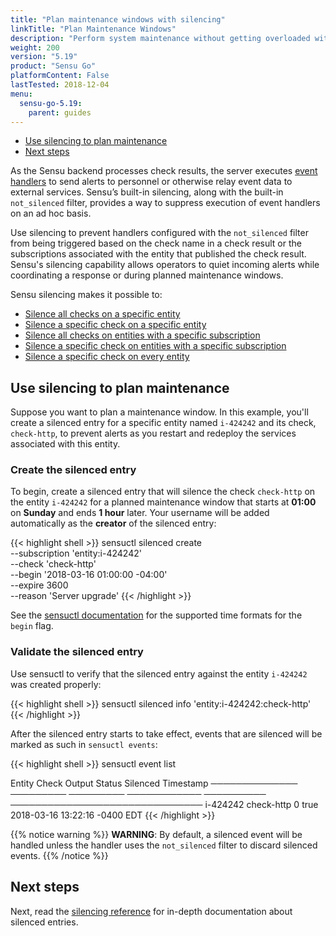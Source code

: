 ```yaml
---
title: "Plan maintenance windows with silencing"
linkTitle: "Plan Maintenance Windows"
description: "Perform system maintenance without getting overloaded with alerts. Sensu silencing bypasses event handlers during maintenance periods, giving operators the ability to quiet incoming alerts while coordinating their response. Read this guide to use Sensu silencing."
weight: 200
version: "5.19"
product: "Sensu Go"
platformContent: False
lastTested: 2018-12-04
menu: 
  sensu-go-5.19:
    parent: guides
---
```


- [Use silencing to plan maintenance](#use-silencing-to-plan-maintenance)
- [Next steps](#next-steps)

As the Sensu backend processes check results, the server executes [event handlers][1] to send alerts to personnel or otherwise relay event data to external services.
Sensu’s built-in silencing, along with the built-in `not_silenced` filter, provides a way to suppress execution of event handlers on an ad hoc basis.

Use silencing to prevent handlers configured with the `not_silenced` filter from being triggered based on the check name in a check result or the subscriptions associated with the entity that published the check result.
Sensu's silencing capability allows operators to quiet incoming alerts while coordinating a response or during planned maintenance windows.

Sensu silencing makes it possible to:

* [Silence all checks on a specific entity][2]
* [Silence a specific check on a specific entity][3]
* [Silence all checks on entities with a specific subscription][4]
* [Silence a specific check on entities with a specific subscription][5]
* [Silence a specific check on every entity][6]

## Use silencing to plan maintenance

Suppose you want to plan a maintenance window.
In this example, you'll create a silenced entry for a specific entity named `i-424242` and its check, `check-http`, to prevent alerts as you restart and redeploy the services associated with this entity.

### Create the silenced entry

To begin, create a silenced entry that will silence the check `check-http` on the entity `i-424242` for a planned maintenance window that starts at **01:00** on **Sunday** and ends **1 hour** later.
Your username will be added automatically as the **creator** of the silenced entry:

{{< highlight shell >}}
sensuctl silenced create \
--subscription 'entity:i-424242' \
--check 'check-http' \
--begin '2018-03-16 01:00:00 -04:00' \
--expire 3600 \
--reason 'Server upgrade'
{{< /highlight >}}

See the [sensuctl documentation][8] for the supported time formats for the `begin` flag.

### Validate the silenced entry

Use sensuctl to verify that the silenced entry against the entity `i-424242` was created properly:

{{< highlight shell >}}
sensuctl silenced info 'entity:i-424242:check-http'
{{< /highlight >}}

After the silenced entry starts to take effect, events that are silenced will be marked as such in `sensuctl events`:

{{< highlight shell >}}
sensuctl event list

   Entity         Check        Output       Status     Silenced          Timestamp
──────────────   ─────────    ─────────   ──────────── ────────── ───────────────────────────────
   i-424242      check-http                    0          true     2018-03-16 13:22:16 -0400 EDT
{{< /highlight >}}

{{% notice warning %}}
**WARNING**: By default, a silenced event will be handled unless the handler uses the `not_silenced` filter to discard silenced events.
{{% /notice %}}

## Next steps

Next, read the [silencing reference][7] for in-depth documentation about silenced entries.

[1]: ../../reference/handlers/
[2]: ../../reference/silencing/#silence-all-checks-on-a-specific-entity
[3]: ../../reference/silencing/#silence-a-specific-check-on-a-specific-entity
[4]: ../../reference/silencing/#silence-all-checks-on-entities-with-a-specific-subscription
[5]: ../../reference/silencing/#silence-a-specific-check-on-entities-with-a-specific-subscription
[6]: ../../reference/silencing/#silence-a-specific-check-on-every-entity
[7]: ../../reference/silencing/
[8]: ../../sensuctl/reference/#dates-with-time
